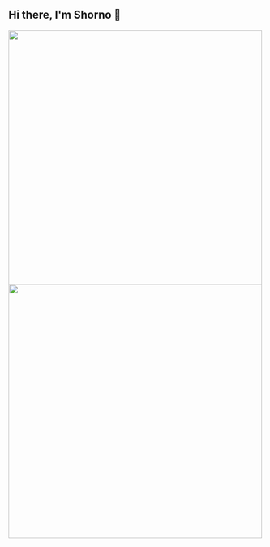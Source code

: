 ## Hi there, I'm Shorno 👋

<a href="https://github.com/anuraghazra/github-readme-stats">
  <img  align="bottom"  width="500px" src="https://github-readme-stats.vercel.app/api/top-langs/?username=shorno&layout=compact" />
</a>
<a href="https://github.com/anuraghazra/convoychat">
  <img  align="center"  width="500px" src="https://github-readme-stats.vercel.app/api/wakatime?username=MrShorno&layout=compact" />
</a>

